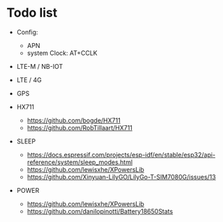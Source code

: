 # Todo list

- Config:
  - APN
  - system Clock: AT+CCLK

- LTE-M / NB-IOT

- LTE / 4G

- GPS

- HX711

  - https://github.com/bogde/HX711
  - https://github.com/RobTillaart/HX711

- SLEEP

  - https://docs.espressif.com/projects/esp-idf/en/stable/esp32/api-reference/system/sleep_modes.html
  - https://github.com/lewisxhe/XPowersLib
  - https://github.com/Xinyuan-LilyGO/LilyGo-T-SIM7080G/issues/13

- POWER

  - https://github.com/lewisxhe/XPowersLib
  - https://github.com/danilopinotti/Battery18650Stats

